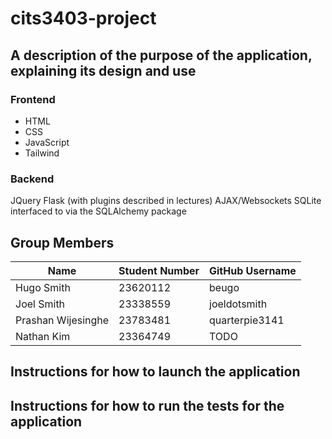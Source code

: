# cits3403-project


## A description of the purpose of the application, explaining its design and use

### Frontend
- HTML
- CSS
- JavaScript
- Tailwind 

### Backend 
JQuery
Flask (with plugins described in lectures)
AJAX/Websockets
SQLite interfaced to via the SQLAlchemy package

## Group Members
| Name               | Student Number | GitHub Username   |
|--------------------|----------------|--------------------|
| Hugo Smith         | 23620112       | beugo              |
| Joel Smith         | 23338559       | joeldotsmith       |
| Prashan Wijesinghe | 23783481       | quarterpie3141     |
| Nathan Kim         | 23364749       | TODO               |

## Instructions for how to launch the application

## Instructions for how to run the tests for the application
